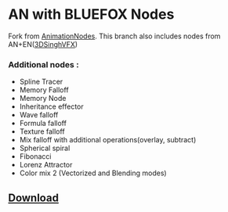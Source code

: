 # AN with BLUEFOX Nodes

Fork from [AnimationNodes](https://github.com/JacquesLucke/animation_nodes). This branch also includes nodes from AN+EN([3DSinghVFX](https://github.com/3DSinghVFX/animation_nodes/tree/extranodes))

### Additional nodes :
* Spline Tracer 
* Memory Falloff 
* Memory Node 
* Inheritance effector
* Wave falloff
* Formula falloff 
* Texture falloff 
* Mix falloff with additional operations(overlay, subtract) 
* Spherical spiral
* Fibonacci
* Lorenz Attractor
* Color mix 2 (Vectorized and Blending modes) 
## [Download](https://drive.google.com/open?id=1W3nhSxcgqWLsaAhHbjspZwGDyxtMuqRX)
